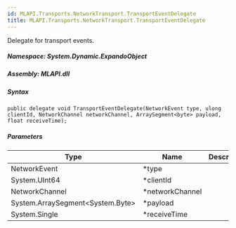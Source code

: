 ```yaml
---  
id: MLAPI.Transports.NetworkTransport.TransportEventDelegate  
title: MLAPI.Transports.NetworkTransport.TransportEventDelegate  
---
```


<div class="markdown level0 summary">

Delegate for transport events.

</div>

<div class="markdown level0 conceptual">

</div>

##### **Namespace**: System.Dynamic.ExpandoObject

##### **Assembly**: MLAPI.dll

##### Syntax

    public delegate void TransportEventDelegate(NetworkEvent type, ulong clientId, NetworkChannel networkChannel, ArraySegment<byte> payload, float receiveTime);

##### Parameters

| Type                                   | Name             | Description |
|----------------------------------------|------------------|-------------|
| NetworkEvent                           | \*type           |             |
| System.UInt64                          | \*clientId       |             |
| NetworkChannel                         | \*networkChannel |             |
| System.ArraySegment&lt;System.Byte&gt; | \*payload        |             |
| System.Single                          | \*receiveTime    |             |
